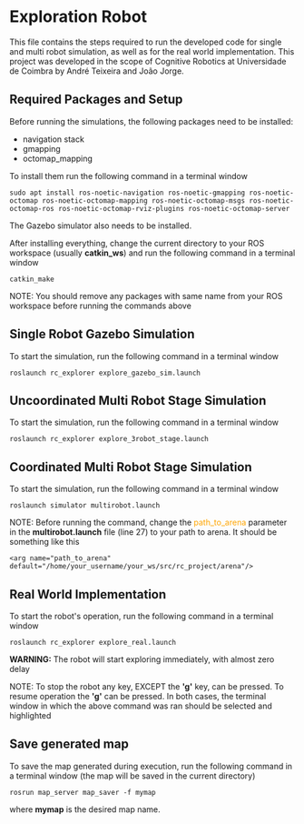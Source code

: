 # Exploration Robot
This file contains the steps required to run the developed code for single and multi robot simulation, as well as for the real world implementation. This project was developed in the scope of Cognitive Robotics at Universidade de Coimbra by André Teixeira and João Jorge.

## Required Packages and Setup
Before running the simulations, the following packages need to be installed:
- navigation stack
- gmapping
- octomap_mapping

To install them run the following command in a terminal window
```
sudo apt install ros-noetic-navigation ros-noetic-gmapping ros-noetic-octomap ros-noetic-octomap-mapping ros-noetic-octomap-msgs ros-noetic-octomap-ros ros-noetic-octomap-rviz-plugins ros-noetic-octomap-server
```
The Gazebo simulator also needs to be installed.

After installing everything, change the current directory to your ROS workspace (usually **catkin_ws**) and run the following command in a terminal window
```
catkin_make
```
NOTE: You should remove any packages with same name from your ROS workspace before running the commands above

## Single Robot Gazebo Simulation 

To start the simulation, run the following command in a terminal window

```
roslaunch rc_explorer explore_gazebo_sim.launch
``` 


## Uncoordinated Multi Robot Stage Simulation
To start the simulation, run the following command in a terminal window

```
roslaunch rc_explorer explore_3robot_stage.launch
```

## Coordinated Multi Robot Stage Simulation
To start the simulation, run the following command in a terminal window

```
roslaunch simulator multirobot.launch
```
NOTE: Before running the command, change the <span style="color:orange">path_to_arena</span> parameter in the **multirobot.launch** file (line 27) to your path to arena. It should be something like this

```
<arg name="path_to_arena" default="/home/your_username/your_ws/src/rc_project/arena"/>
```

## Real World Implementation

To start the robot's operation, run the following command in a terminal window

```
roslaunch rc_explorer explore_real.launch
```

**WARNING:** The robot will start exploring immediately, with almost zero delay

NOTE: To stop the robot any key, EXCEPT the **'g'** key, can be pressed. To resume operation the **'g'** can be pressed. In both cases, the terminal window in which the above command was ran should be selected and highlighted


## Save generated map
To save the map generated during execution, run the following command in a terminal window (the map will be saved in the current directory)
```
rosrun map_server map_saver -f mymap
```
where **mymap** is the desired map name.
